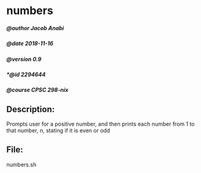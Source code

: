 # numbers

##### *@author Jacob Anabi*
##### *@date 2018-11-16*
##### *@version 0.9*
##### *@id 2294644
##### *@course CPSC 298-nix*

## Description:
Prompts user for a positive number, and then prints each number from 1 to that number, n, stating if it is even or odd

## File:
numbers.sh
